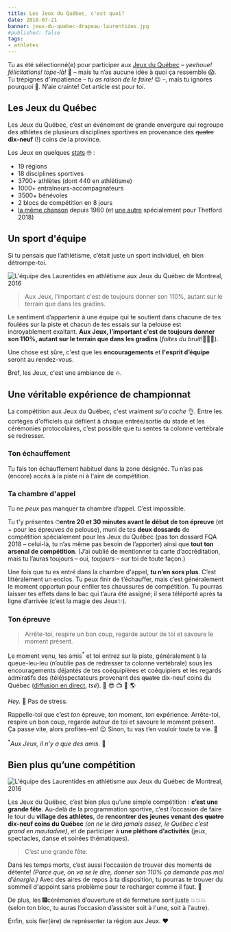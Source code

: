 ```yaml
---
title: Les Jeux du Québec, c'est quoi?
date: 2018-07-21
banner: jeux-du-quebec-drapeau-laurentides.jpg
#published: false
tags:
- athlètes
---
```


Tu as été sélectionné(e) pour participer aux [Jeux du Québec](http://jeuxduquebec.com) – _yeehoue! félicitations! tope-là!_ 🙌 –  mais tu n’as aucune idée à quoi ça ressemble 😱. Tu trépignes d'impatience – _tu as raison de le faire!_ 😉 –, mais tu ignores pourquoi 🤔. N’aie crainte! Cet article est pour toi.

## Les Jeux du Québec

Les Jeux du Québec, c’est un événement de grande envergure qui regroupe des athlètes de plusieurs disciplines sportives en provenance des ~~quatre~~ **dix-neuf** (!) coins de la province.

Les Jeux en quelques [stats](https://thetford2018.jeuxduquebec.com/fichiersUpload/fichiers/20171018082605-la-finale-en-chiffre.pdf) 🤓 :

- 19 régions
- 18 disciplines sportives
- 3700+ athlètes (dont 440 en athlétisme)
- 1000+ entraîneurs-accompagnateurs
- 3500+ bénévoles
- 2 blocs de compétition en 8 jours
- [la même chanson](http://www.jeuxduquebec.com/Chanson_des_Jeux_du_Quebec-fr-39.php) depuis 1980 (et [une autre](https://thetford2018.jeuxduquebec.com/fr/53e-finale-des-jdq/chansons-des-jeux/) spécialement pour Thetford 2018)

## Un sport d'équipe

Si tu pensais que l’athlétisme, c’était juste un sport individuel, eh bien détrompe-toi.

![L'équipe des Laurentides en athlétisme aux Jeux du Québec de Montreal, 2016](equipe-laurentides-athletisme-mtl-2016.jpg)

> Aux Jeux, l’important c'est de toujours donner son 110%, autant sur le terrain que dans les gradins.

Le sentiment d’appartenir à une équipe qui te soutient dans chacune de tes foulées sur la piste et chacun de tes essais sur la pelouse est incroyablement exaltant. **Aux Jeux, l’important c'est de toujours donner son 110%, autant sur le terrain que dans les gradins** (_faites du bruit!_📣📣📣).

Une chose est sûre, c'est que les **encouragements** et **l'esprit d’équipe** seront au rendez-vous.

Bref, les Jeux, c'est une ambiance de 🔥.

## Une véritable expérience de championnat

La compétition aux Jeux du Québec, c'est vraiment _su'a coche_ 👌. Entre les cortèges d'officiels qui défilent à chaque entrée/sortie du stade et les cérémonies protocolaires, c’est possible que tu sentes ta colonne vertébrale se redresser.

### Ton échauffement

Tu fais ton échauffement habituel dans la zone désignée. Tu n’as pas (encore) accès à la piste ni à l'aire de compétition.

### Ta chambre d'appel

Tu ne _peux_ pas manquer ta chambre d’appel. C’est impossible.

Tu t'y présentes ⏱**entre 20 et 30 minutes avant le début de ton épreuve** (et + pour les épreuves de pelouse), muni de tes **deux dossards** de compétition spécialement pour les Jeux du Québec (pas ton dossard FQA 2018 – celui-là, tu n’as même pas besoin de l’apporter) ainsi que **tout ton arsenal de compétition**. (J’ai oublié de mentionner ta carte d’accréditation, mais tu l’auras toujours – oui, _toujours_ – sur toi de toute façon.)

Une fois que tu es entré dans la chambre d'appel, **tu n’en sors plus**. C’est littéralement un enclos. Tu peux finir de t’échauffer, mais c’est généralement le moment opportun pour enfiler tes chaussures de compétition. Tu pourras laisser tes effets dans le bac qui t’aura été assigné; il sera téléporté après ta ligne d’arrivée (c’est la magie des Jeux✨).

### Ton épreuve

> Arrête-toi, respire un bon coup, regarde autour de toi et savoure le moment présent.

Le moment venu, tes amis<sup>\*</sup> et toi entrez sur la piste, généralement à la queue-leu-leu (n’oublie pas de redresser ta colonne vertébrale) sous les encouragements déjantés de tes coéquipières et coéquipiers et les regards admiratifs des (télé)spectateurs provenant des ~~quatre~~ dix-neuf coins du Québec ([diffusion en direct](https://www.rds.ca/amateurs/jeux-du-quebec), _tsé_).  📸 😎 📺 📡 🌎

_Hey._ 🙂 Pas de stress.

Rappelle-toi que c’est _ton_ épreuve, _ton_ moment, _ton_ expérience. Arrête-toi, respire un bon coup, regarde autour de toi et savoure le moment présent. Ça passe vite, alors profites-en! 😉 Sinon, tu vas t’en vouloir toute ta vie. 👊

<sup>\*</sup>_Aux Jeux, il n’y a que des amis._ 😬

## Bien plus qu’une compétition

![L'équipe des Laurentides en athlétisme aux Jeux du Québec de Montreal, 2016](jeux-du-quebec-drapeau-laurentides.jpg)

Les Jeux du Québec, c’est bien plus qu’une simple compétition : **c’est une grande fête**. Au-delà de la programmation sportive, c’est l’occasion de faire le tour du **village des athlètes**, de **rencontrer des jeunes venant des ~~quatre~~ dix-neuf coins du Québec** _(on ne le dira jamais assez, le Québec c’est grand en mautadine)_, et de participer à **une pléthore d’activités** (jeux, spectacles, danse et soirées thématiques).

> C’est une grande fête.

Dans les temps morts, c’est aussi l’occasion de trouver des moments de détente! _(Parce que, on va se le dire, donner son 110% ça demande pas mal d’énergie.)_ Avec des aires de repos à ta disposition, tu pourras te trouver du sommeil d'appoint sans problème pour te recharger comme il faut. 🔋

De plus, les 🎆cérémonies d’ouverture et de fermeture sont juste 💥💥💥 (selon ton bloc, tu auras l’occasion d’assister soit à l'une, soit à l'autre).

Enfin, sois fier(ère) de représenter ta région aux Jeux. <span class="emoji">❤️</span>
